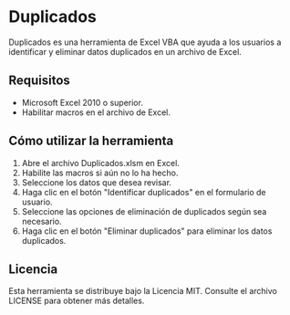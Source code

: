 # Duplicados

Duplicados es una herramienta de Excel VBA que ayuda a los usuarios a identificar y eliminar datos duplicados en un archivo de Excel.

## Requisitos

- Microsoft Excel 2010 o superior.
- Habilitar macros en el archivo de Excel.

## Cómo utilizar la herramienta

1. Abre el archivo Duplicados.xlsm en Excel.
2. Habilite las macros si aún no lo ha hecho.
3. Seleccione los datos que desea revisar.
4. Haga clic en el botón "Identificar duplicados" en el formulario de usuario.
5. Seleccione las opciones de eliminación de duplicados según sea necesario.
6. Haga clic en el botón "Eliminar duplicados" para eliminar los datos duplicados.

## Licencia

Esta herramienta se distribuye bajo la Licencia MIT. Consulte el archivo LICENSE para obtener más detalles.
